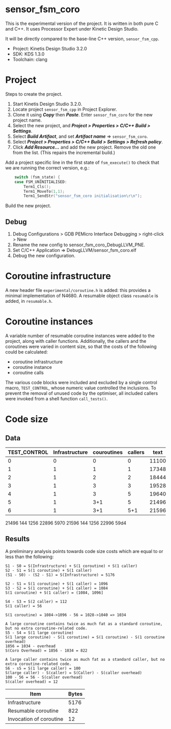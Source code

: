 # sensor_fsm_coro

This is the experimental version of the project. It is written in both pure C and C++. It uses Processor Expert under Kinetic Design Studio.

It will be directly compared to the base-line C++ version, `sensor_fsm_cpp`.

- Project: Kinetis Design Studio 3.2.0
- SDK: KDS 1.3.0
- Toolchain: clang

# Project

Steps to create the project.

1. Start Kinetis Design Studio 3.2.0.
2. Locate project `sensor_fsm_cpp` in Project Explorer.
3. Clone it using ***Copy*** then ***Paste***. Enter `sensor_fsm_coro` for the new project name.
4. Select the new project, and ***Project > Properties > C/C++ Build > Settings***.
5. Select ***Build Artifact***, and set ***Artifact name*** => `sensor_fsm_coro`.
6. Select ***Project > Properties > C/C++ Build > Settings > Refresh policy***. 
7. Click ***Add Resource...*** and add the new project. Remove the old one from the list. (This repairs the incremental build.)

Add a project specific line in the first state of `fsm_execute()` to check that we are running the correct version, e.g.:

```c
	switch (fsm_state) {
	case FSM_UNINITIALISED:
		Term1_Cls();
		Term1_MoveTo(1,1);
		Term1_SendStr("sensor_fsm_coro initialisation\r\n");
```

Build the new project. 

## Debug

1. Debug Configurations > GDB PEMicro Interface Debugging > right-click > New
2. Rename the new config to sensor_fsm_coro_DebugLLVM_PNE.
3. Set C/C++ Application => DebugLLVM/sensor_fsm_coro.elf
3. Debug the new configuration.

# Coroutine infrastructure

A new header file `experimental/coroutine.h` is added: this provides a minimal implementation of N4680. A resumable object class `resumable` is added, in `resumable.h`.

# Coroutine instances

A variable number of resumable coroutine instances were added to the project, along with caller functions. Additionally, the callers and the coroutines were varied in content size, so that the costs of the following could be calculated:

- coroutine infrastructure
- coroutine instance
- coroutine calls  

The various code blocks were included and excluded by a single control macro, `TEST_CONTROL`, whose numeric value controlled the inclusions. To prevent the removal of unused code by the optimiser, all included callers were invoked from a shell function `call_tests()`. 

# Code size

## Data

TEST_CONTROL | Infrastructure | couroutines | callers | text | data | bss | dec | hex
--- | --- | --- | --- | --- | --- | --- | --- | --- 
0 | 0 | 0 | 0 | 11100 | 140 | 1236 | 12476 | 30bc
1 | 1 | 1 | 1 | 17348 | 144 | 1256 | 18748 | 493c
2 | 1 | 2 | 2 | 18444 | 144 | 1256 | 19844 | 4d84
3 | 1 | 3 | 3 | 19528 | 144 | 1256 | 20928 | 51c0
4 | 1 | 3 | 5 | 19640 | 144 | 1256 | 21040 | 5230
5 | 1 | 3+1 | 5 | 21496 | 144 | 1256 | 22896 | 5970
6 | 1 | 3+1 | 5+1 | 21596 | 144 | 1256 | 22996 | 59d4

21496	    144	   1256	  22896	   5970
21596	    144	   1256	  22996	   59d4

## Results

A preliminary analysis points towards code size costs which are equal to or less than the following:

    S1 - S0 = S(Infrastructure) + S(1 coroutine) + S(1 caller)
    S2 - S1 = S(1 coroutine) + S(1 caller)
    (S1 - S0) - (S2 - S1) = S(Infrastructure) = 5176

    S2 - S1 = S(1 coroutine) + S(1 caller) = 1096
    S3 - S2 = S(1 coroutine) + S(1 caller) = 1084
    S(1 coroutine) + S(1 caller) = (1084, 1096]  

    S4 - S3 = S(2 caller) = 112
    S(1 caller) = 56

    S(1 coroutine) = 1084->1096 - 56 = 1028->1040 => 1034

    A large coroutine contains twice as much fat as a standard coroutine, but no extra coroutine-related code.
    S5 - S4 = S(1 large coroutine)
    S(1 large coroutine) - S(1 coroutine) = S(1 coroutine) - S(1 coroutine overhead)
    1856 = 1034 - overhead
    S(Coro Overhead) = 1856 - 1034 = 822

    A large caller contains twice as much fat as a standard caller, but no extra coroutine-related code.
    S6 - s5 = S(1 large caller) = 100
    S(large caller) - S(caller) = S(Caller) - S(caller overhead)
    100 - 56 = 56 - S(caller overhead)
    S(caller overhead) = 12


Item | Bytes
--- | ---
Infrastructure | 5176
Resumable coroutine | 822
Invocation of coroutine | 12
